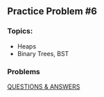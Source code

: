 ## Practice Problem #6

### Topics:
* Heaps
* Binary Trees, BST

### Problems
[QUESTIONS & ANSWERS](P6.md)

